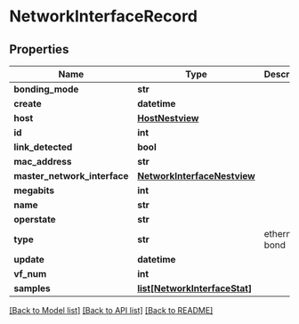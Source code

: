 # NetworkInterfaceRecord

## Properties
Name | Type | Description | Notes
------------ | ------------- | ------------- | -------------
**bonding_mode** | **str** |  | [optional] 
**create** | **datetime** |  | [optional] 
**host** | [**HostNestview**](HostNestview.md) |  | [optional] 
**id** | **int** |  | [optional] 
**link_detected** | **bool** |  | [optional] 
**mac_address** | **str** |  | [optional] 
**master_network_interface** | [**NetworkInterfaceNestview**](NetworkInterfaceNestview.md) |  | [optional] 
**megabits** | **int** |  | [optional] 
**name** | **str** |  | [optional] 
**operstate** | **str** |  | [optional] 
**type** | **str** | ethernet or bond | [optional] 
**update** | **datetime** |  | [optional] 
**vf_num** | **int** |  | [optional] 
**samples** | [**list[NetworkInterfaceStat]**](NetworkInterfaceStat.md) |  | [optional] 

[[Back to Model list]](../README.md#documentation-for-models) [[Back to API list]](../README.md#documentation-for-api-endpoints) [[Back to README]](../README.md)


